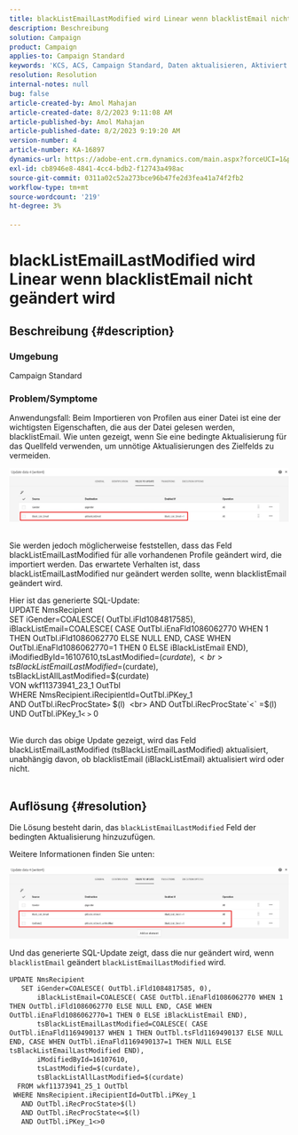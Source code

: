 ```yaml
---
title: blackListEmailLastModified wird Linear wenn blacklistEmail nicht geändert wird
description: Beschreibung
solution: Campaign
product: Campaign
applies-to: Campaign Standard
keywords: 'KCS, ACS, Campaign Standard, Daten aktualisieren, Aktiviert if, blacklistEmail, blackListEmailLastModified '
resolution: Resolution
internal-notes: null
bug: false
article-created-by: Amol Mahajan
article-created-date: 8/2/2023 9:11:08 AM
article-published-by: Amol Mahajan
article-published-date: 8/2/2023 9:19:20 AM
version-number: 4
article-number: KA-16897
dynamics-url: https://adobe-ent.crm.dynamics.com/main.aspx?forceUCI=1&pagetype=entityrecord&etn=knowledgearticle&id=d2a14d7e-1431-ee11-bdf3-6045bd006b3d
exl-id: cb8946e8-4841-4cc4-bdb2-f12743a498ac
source-git-commit: 0311a02c52a273bce96b47fe2d3fea41a74f2fb2
workflow-type: tm+mt
source-wordcount: '219'
ht-degree: 3%

---
```


# blackListEmailLastModified wird Linear wenn blacklistEmail nicht geändert wird

## Beschreibung {#description}


### <b>Umgebung</b>

Campaign Standard



### <b>Problem/Symptome</b>

Anwendungsfall: Beim Importieren von Profilen aus einer Datei ist eine der wichtigsten Eigenschaften, die aus der Datei gelesen werden, blacklistEmail. Wie unten gezeigt, wenn Sie eine bedingte Aktualisierung für das Quellfeld verwenden, um unnötige Aktualisierungen des Zielfelds zu vermeiden.



![](assets/___d3a14d7e-1431-ee11-bdf3-6045bd006b3d___.jpeg)


<br>Sie werden jedoch möglicherweise feststellen, dass das Feld blackListEmailLastModified für alle vorhandenen Profile geändert wird, die importiert werden. Das erwartete Verhalten ist, dass blackListEmailLastModified nur geändert werden sollte, wenn blacklistEmail geändert wird.

Hier ist das generierte SQL-Update:
<br>UPDATE NmsRecipient 
<br> SET iGender=COALESCE( OutTbl.iFld1084817585),
<br> iBlackListEmail=COALESCE( CASE OutTbl.iEnaFld1086062770 WHEN 1 THEN OutTbl.iFld1086062770 ELSE NULL END, CASE WHEN OutTbl.iEnaFld1086062770=1 THEN 0 ELSE iBlackListEmail END),
<br> iModifiedById=16107610,tsLastModified=$(curdate),
<br> tsBlackListEmailLastModified=$(curdate),
<br> tsBlackListAllLastModified=$(curdate) 
<br> VON wkf11373941_23_1 OutTbl 
<br> WHERE NmsRecipient.iRecipientId=OutTbl.iPKey_1 
<br> AND OutTbl.iRecProcState`>` $(l) 
<br> AND OutTbl.iRecProcState`<` =$(l) 
<br> UND OutTbl.iPKey_1`<` `>` 0


<br>Wie durch das obige Update gezeigt, wird das Feld blackListEmailLastModified (tsBlackListEmailLastModified) aktualisiert, unabhängig davon, ob blacklistEmail (iBlackListEmail) aktualisiert wird oder nicht.<br> 

## Auflösung {#resolution}


Die Lösung besteht darin, das `blackListEmailLastModified` Feld der bedingten Aktualisierung hinzuzufügen.

Weitere Informationen finden Sie unten:

![](assets/46d6b7ee-ab97-eb11-b1ac-002248093c2a.png)

Und das generierte SQL-Update zeigt, dass die nur geändert wird, wenn `blacklistEmail` geändert `blackListEmailLastModified` wird.




```
UPDATE NmsRecipient 
   SET iGender=COALESCE( OutTbl.iFld1084817585, 0),
       iBlackListEmail=COALESCE( CASE OutTbl.iEnaFld1086062770 WHEN 1 THEN OutTbl.iFld1086062770 ELSE NULL END, CASE WHEN OutTbl.iEnaFld1086062770=1 THEN 0 ELSE iBlackListEmail END),
       tsBlackListEmailLastModified=COALESCE( CASE OutTbl.iEnaFld1169490137 WHEN 1 THEN OutTbl.tsFld1169490137 ELSE NULL END, CASE WHEN OutTbl.iEnaFld1169490137=1 THEN NULL ELSE tsBlackListEmailLastModified END),
       iModifiedById=16107610,
       tsLastModified=$(curdate),
       tsBlackListAllLastModified=$(curdate) 
  FROM wkf11373941_25_1 OutTbl 
 WHERE NmsRecipient.iRecipientId=OutTbl.iPKey_1 
   AND OutTbl.iRecProcState>$(l) 
   AND OutTbl.iRecProcState<=$(l) 
   AND OutTbl.iPKey_1<>0
```
